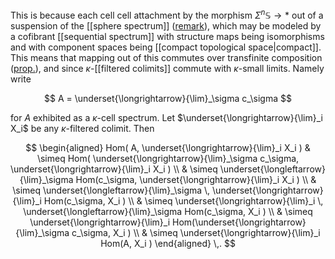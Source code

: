 This is because each cell cell attachment by the morphism $\Sigma^n \mathbb{S} \to \ast$ out of a suspension of the [[sphere spectrum]] ([remark](Introduction+to+Stable+homotopy+theory+--+1-1#StrictModelStructureCellAttachmentToSpectra)), which may be modeled by a cofibrant [[sequential spectrum]] with structure maps being isomorphisms and with component spaces being  [[compact topological space|compact]]. This means that mapping out of this commutes over transfinite composition ([prop.](classical+model+structure+on+topological+spaces#CompactSubsetsAreSmallInCellComplexes)), and since $\kappa$-[[filtered colimits]] commute with $\kappa$-small limits. Namely write

$$
  A = \underset{\longrightarrow}{\lim}_\sigma c_\sigma
$$

for $A$ exhibited as a $\kappa$-cell spectrum. Let $\underset{\longrightarrow}{\lim}_i X_i$ be any $\kappa$-filtered colimit. Then

$$
  \begin{aligned}
    Hom( A, \underset{\longrightarrow}{\lim}_i X_i )
    & \simeq
    Hom( \underset{\longrightarrow}{\lim}_\sigma c_\sigma,  \underset{\longrightarrow}{\lim}_i X_i )
    \\
    & \simeq
    \underset{\longleftarrow}{\lim}_\sigma 
    Hom(c_\sigma, \underset{\longrightarrow}{\lim}_i X_i )
    \\
    & \simeq
    \underset{\longleftarrow}{\lim}_\sigma  
    \,
    \underset{\longrightarrow}{\lim}_i 
    Hom(c_\sigma, X_i )
    \\
    & \simeq
    \underset{\longrightarrow}{\lim}_i 
    \,
    \underset{\longleftarrow}{\lim}_\sigma  
    Hom(c_\sigma, X_i )
    \\
    & \simeq
    \underset{\longrightarrow}{\lim}_i 
    Hom(\underset{\longrightarrow}{\lim}_\sigma  c_\sigma, X_i )
    \\
    & \simeq
    \underset{\longrightarrow}{\lim}_i 
    Hom(A, X_i )
  \end{aligned}
  \,.
$$
